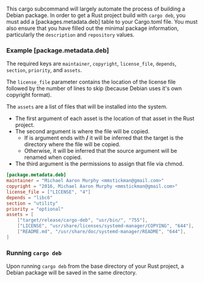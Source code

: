 This cargo subcommand will largely automate the process of building a Debian package. In order to get a Rust project build with `cargo deb`, you must add a [packages.metadata.deb] table to your Cargo.toml file. You must also ensure that you have filled out the minimal package information, particularly the `description` and `repository` values.

### Example [package.metadata.deb]
The required keys are `maintainer`, `copyright`, `license_file`, `depends`, `section`, `priority`, and `assets`.

The `license_file` parameter contains the location of the license file followed by the number of lines to skip (because Debian uses it's own copyright format).

The `assets` are a list of files that will be installed into the system.
- The first argument of each asset is the location of that asset in the Rust project.
- The second argument is where the file will be copied.
    - If is argument ends with **/** it will be inferred that the target is the directory where the file will be copied.
    - Otherwise, it will be inferred that the source argument will be renamed when copied.
- The third argument is the permissions to assign that file via chmod.

```toml
[package.metadata.deb]
maintainer = "Michael Aaron Murphy <mmstickman@gmail.com>"
copyright = "2016, Michael Aaron Murphy <mmstickman@gmail.com>"
license_file = ["LICENSE", "4"]
depends = "libc6"
section = "utility"
priority = "optional"
assets = [
    ["target/release/cargo-deb", "usr/bin/", "755"],
    ["LICENSE", "usr/share/licenses/systemd-manager/COPYING", "644"],
    ["README.md", "/usr/share/doc/systemd-manager/README", "644"],
]
```

### Running `cargo deb`
Upon running `cargo deb` from the base directory of your Rust project, a Debian package will be saved in the same
directory.
